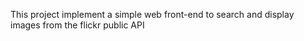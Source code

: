 This project implement a simple web front-end to search and
display images from the flickr public API

